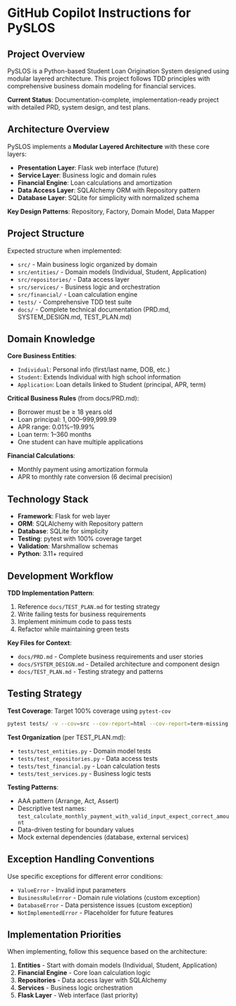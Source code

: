 # GitHub Copilot Instructions for PySLOS

## Project Overview

PySLOS is a Python-based Student Loan Origination System designed using modular layered architecture. This project follows TDD principles with comprehensive business domain modeling for financial services.

**Current Status**: Documentation-complete, implementation-ready project with detailed PRD, system design, and test plans.

## Architecture Overview

PySLOS implements a **Modular Layered Architecture** with these core layers:
- **Presentation Layer**: Flask web interface (future)
- **Service Layer**: Business logic and domain rules
- **Financial Engine**: Loan calculations and amortization
- **Data Access Layer**: SQLAlchemy ORM with Repository pattern
- **Database Layer**: SQLite for simplicity with normalized schema

**Key Design Patterns**: Repository, Factory, Domain Model, Data Mapper

## Project Structure

Expected structure when implemented:
- `src/` - Main business logic organized by domain
- `src/entities/` - Domain models (Individual, Student, Application)
- `src/repositories/` - Data access layer
- `src/services/` - Business logic and orchestration
- `src/financial/` - Loan calculation engine
- `tests/` - Comprehensive TDD test suite
- `docs/` - Complete technical documentation (PRD.md, SYSTEM_DESIGN.md, TEST_PLAN.md)

## Domain Knowledge

**Core Business Entities**:
- `Individual`: Personal info (first/last name, DOB, etc.)
- `Student`: Extends Individual with high school information
- `Application`: Loan details linked to Student (principal, APR, term)

**Critical Business Rules** (from docs/PRD.md):
- Borrower must be ≥ 18 years old
- Loan principal: $1,000–$999,999.99
- APR range: 0.01%–19.99%
- Loan term: 1–360 months
- One student can have multiple applications

**Financial Calculations**:
- Monthly payment using amortization formula
- APR to monthly rate conversion (6 decimal precision)

## Technology Stack

- **Framework**: Flask for web layer
- **ORM**: SQLAlchemy with Repository pattern
- **Database**: SQLite for simplicity
- **Testing**: pytest with 100% coverage target
- **Validation**: Marshmallow schemas
- **Python**: 3.11+ required

## Development Workflow

**TDD Implementation Pattern**:
1. Reference `docs/TEST_PLAN.md` for testing strategy
2. Write failing tests for business requirements
3. Implement minimum code to pass tests
4. Refactor while maintaining green tests

**Key Files for Context**:
- `docs/PRD.md` - Complete business requirements and user stories
- `docs/SYSTEM_DESIGN.md` - Detailed architecture and component design
- `docs/TEST_PLAN.md` - Testing strategy and patterns

## Testing Strategy

**Test Coverage**: Target 100% coverage using `pytest-cov`

```bash
pytest tests/ -v --cov=src --cov-report=html --cov-report=term-missing
```

**Test Organization** (per TEST_PLAN.md):
- `tests/test_entities.py` - Domain model tests
- `tests/test_repositories.py` - Data access tests  
- `tests/test_financial.py` - Loan calculation tests
- `tests/test_services.py` - Business logic tests

**Testing Patterns**:
- AAA pattern (Arrange, Act, Assert)
- Descriptive test names: `test_calculate_monthly_payment_with_valid_input_expect_correct_amount`
- Data-driven testing for boundary values
- Mock external dependencies (database, external services)

## Exception Handling Conventions

Use specific exceptions for different error conditions:
- `ValueError` - Invalid input parameters
- `BusinessRuleError` - Domain rule violations (custom exception)
- `DatabaseError` - Data persistence issues (custom exception)
- `NotImplementedError` - Placeholder for future features

## Implementation Priorities

When implementing, follow this sequence based on the architecture:
1. **Entities** - Start with domain models (Individual, Student, Application)
2. **Financial Engine** - Core loan calculation logic
3. **Repositories** - Data access layer with SQLAlchemy
4. **Services** - Business logic orchestration
5. **Flask Layer** - Web interface (last priority)